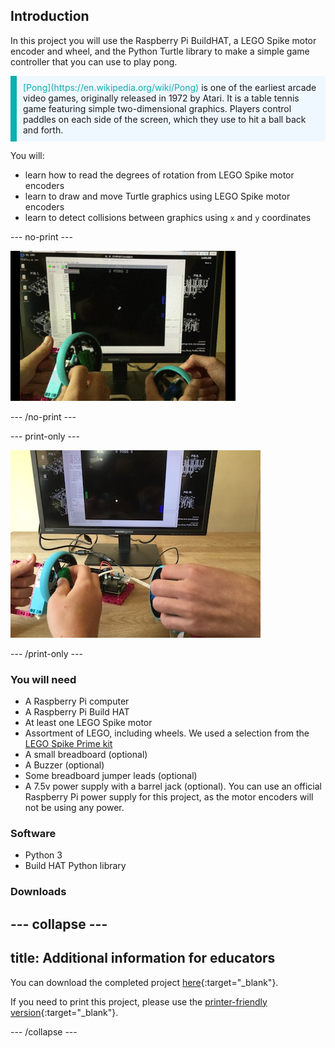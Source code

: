 ## Introduction

In this project you will use the Raspberry Pi BuildHAT, a LEGO Spike motor encoder and wheel, and the Python Turtle library to make a simple game controller that you can use to play pong.

<p style="border-left: solid; border-width:10px; border-color: #0faeb0; background-color: aliceblue; padding: 10px;">
<span style="color: #0faeb0">[Pong](https://en.wikipedia.org/wiki/Pong)</span> is one of the earliest arcade video games, originally released in 1972 by Atari. It is a table tennis game featuring simple two-dimensional graphics. Players control paddles on each side of the screen, which they use to hit a ball back and forth.
</p>

You will:
- learn how to read the degrees of rotation from LEGO Spike motor encoders
- learn to draw and move Turtle graphics using LEGO Spike motor encoders
- learn to detect collisions between graphics using `x` and `y` coordinates

--- no-print ---

![A movie showing a pong game being controlled by two LEGO motors with large blue wheels](images/pong_gif.gif)

--- /no-print ---

--- print-only ---

![Complete project](images/finished.JPG)

--- /print-only ---

### You will need

+ A Raspberry Pi computer
+ A Raspberry Pi Build HAT
+ At least one LEGO Spike motor
+ Assortment of LEGO, including wheels. We used a selection from the [LEGO Spike Prime kit](https://education.lego.com/en-gb/product/spike-prime)
+ A small breadboard (optional)
+ A Buzzer (optional)
+ Some breadboard jumper leads (optional)
+ A 7.5v power supply with a barrel jack (optional). You can use an official Raspberry Pi power supply for this project, as the motor encoders will not be using any power.

### Software

+ Python 3
+ Build HAT Python library

### Downloads

--- collapse ---
---
title: Additional information for educators
---

You can download the completed project [here](http://rpf.io/p/en/projectName-get){:target="_blank"}.

If you need to print this project, please use the [printer-friendly version](https://projects.raspberrypi.org/en/projects/projectName/print){:target="_blank"}.

--- /collapse ---
